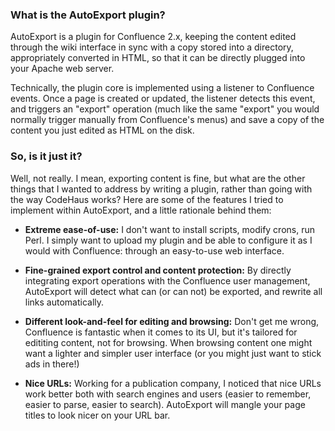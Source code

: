 ### What is the AutoExport plugin? ###

AutoExport is a plugin for Confluence 2.x, keeping the content edited through the wiki interface in sync with a copy stored into a directory, appropriately converted in HTML, so that it can be directly plugged into your Apache web server.

Technically, the plugin core is implemented using a listener to Confluence events. Once a page is created or updated, the listener detects this event, and triggers an "export" operation (much like the same "export" you would normally trigger manually from Confluence's menus) and save a copy of the content you just edited as HTML on the disk.

### So, is it just it? ###

Well, not really. I mean, exporting content is fine, but what are the other things that I wanted to address by writing a plugin, rather than going with the way CodeHaus works? Here are some of the features I tried to implement within AutoExport, and a little rationale behind them:

  * **Extreme ease-of-use:** I don't want to install scripts, modify crons, run Perl. I simply want to upload my plugin and be able to configure it as I would with Confluence: through an easy-to-use web interface.

  * **Fine-grained export control and content protection:** By directly integrating export operations with the Confluence user management, AutoExport will detect what can (or can not) be exported, and rewrite all links automatically.

  * **Different look-and-feel for editing and browsing:** Don't get me wrong, Confluence is fantastic when it comes to its UI, but it's tailored for edititing content, not for browsing. When browsing content one might want a lighter and simpler user interface (or you might just want to stick ads in there!)

  * **Nice URLs:** Working for a publication company, I noticed that nice URLs work better both with search engines and users (easier to remember, easier to parse, easier to search). AutoExport will mangle your page titles to look nicer on your URL bar.